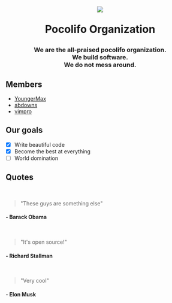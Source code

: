 <h1 align=center>
<img src="https://avatars.githubusercontent.com/u/91567220?s=200&v=4">
 
Pocolifo Organization
###
  <h3 align=center>
We are the all-praised pocolifo organization.
<br/>
We build software.
<br/>
We do not mess around.

## Members
- [YoungerMax](https://github.com/youngermax)
- [abdowns](https://github.com/abdowns)
- [vimpro](https://github.com/vimpro)

## Our goals
- [x] Write beautiful code
- [x] Become the best at everything
- [ ] World domination

## Quotes

  <br/>
  
> "These guys are something else"
  #### \- Barack Obama
  
  <br/>
  
> "It's open source!"
  #### \- Richard Stallman
  
  <br/>
  
> "Very cool"
  #### \- Elon Musk 
<!--

**Here are some ideas to get you started:**

🙋‍♀️ A short introduction - what is your organization all about?
🌈 Contribution guidelines - how can the community get involved?
👩‍💻 Useful resources - where can the community find your docs? Is there anything else the community should know?
🍿 Fun facts - what does your team eat for breakfast?
🧙 Remember, you can do mighty things with the power of [Markdown](https://docs.github.com/github/writing-on-github/getting-started-with-writing-and-formatting-on-github/basic-writing-and-formatting-syntax)
-->
